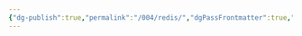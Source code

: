 ```yaml
---
{"dg-publish":true,"permalink":"/004/redis/","dgPassFrontmatter":true,"created":"2024-05-30T09:39:53.591+08:00","updated":"2024-06-01T10:48:51.854+08:00"}
---
```


